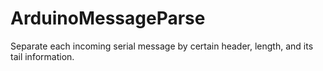 # ArduinoMessageParse
Separate each incoming serial message by certain header, length, and its tail information.
